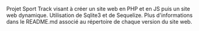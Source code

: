 Projet Sport Track visant à créer un site web en PHP et en JS puis un site web dynamique.
Utilisation de Sqlite3 et de Sequelize.
Plus d'informations dans le README.md associé au répertoire de chaque version du site web.
